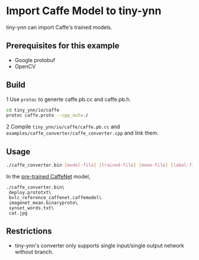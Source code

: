 # Import Caffe Model to tiny-ynn
tiny-ynn can import Caffe's trained models.

## Prerequisites for this example
- Google protobuf
- OpenCV

## Build

1 Use ```protoc``` to generte caffe.pb.cc and caffe.pb.h.
```bash
cd tiny_ynn/io/caffe
protoc caffe.proto --cpp_out=./
```

2 Compile ```tiny_ynn/io/caffe/caffe.pb.cc``` and ```examples/caffe_converter/caffe_converter.cpp``` and link them.

## Usage
```bash
./caffe_converter.bin [model-file] [trained-file] [mean-file] [label-file] [img-file]
```

In the [pre-trained CaffeNet](https://github.com/BVLC/caffe/tree/master/examples/cpp_classification) model,
```
./caffe_converter.bin\
 deploy.prototxt\
 bvlc_reference_caffenet.caffemodel\
 imagenet_mean.binaryproto\
 synset_words.txt\
 cat.jpg
```

## Restrictions
- tiny-ynn's converter only supports single input/single output network without branch.